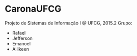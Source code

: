 CaronaUFCG
==========
Projeto de Sistemas de Informação I @ UFCG, 2015.2
Grupo:
  - Rafael
  - Jefferson
  - Emanoel
  - Aillkeen
